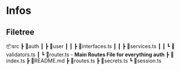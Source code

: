 # Infos

## Filetree
📦src
 ┣ 📂auth
 ┃ ┣ 📂user
 ┃ ┃ ┣ 📜interfaces.ts
 ┃ ┃ ┣ 📜services.ts
 ┃ ┃ ┗ 📜validators.ts
 ┃ ┗ 📜router.ts - **Main Routes File for everything auth**
 ┣ 📜index.ts
 ┣ 📜README.md
 ┣ 📜routes.ts
 ┣ 📜secrets.ts
 ┗ 📜session.ts